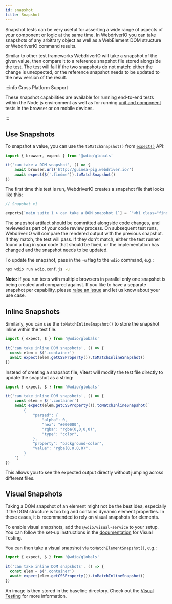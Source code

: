 ```yaml
---
id: snapshot
title: Snapshot
---
```


Snapshot tests can be very useful for asserting a wide range of aspects of your component or logic at the same time. In WebdriverIO you can take snapshots of any arbitrary object as well as a WebElement DOM structure or WebdriverIO command results.

Similar to other test frameworks WebdriverIO will take a snapshot of the given value, then compare it to a reference snapshot file stored alongside the test. The test will fail if the two snapshots do not match: either the change is unexpected, or the reference snapshot needs to be updated to the new version of the result.

:::info Cross Platform Support

These snapshot capabilities are available for running end-to-end tests within the Node.js environment as well as for running [unit and component](/docs/component-testing) tests in the browser or on mobile devices.

:::

## Use Snapshots

To snapshot a value, you can use the `toMatchSnapshot()` from [`expect()`](/docs/api/expect-webdriverio) API:

```ts
import { browser, expect } from '@wdio/globals'

it('can take a DOM snapshot', () => {
    await browser.url('http://guinea-pig.webdriver.io/')
    await expect($('.findme')).toMatchSnapshot()
})
```

The first time this test is run, WebdriverIO creates a snapshot file that looks like this:

```js
// Snapshot v1

exports[`main suite 1 > can take a DOM snapshot 1`] = `"<h1 class="findme">Test CSS Attributes</h1>"`;
```

The snapshot artifact should be committed alongside code changes, and reviewed as part of your code review process. On subsequent test runs, WebdriverIO will compare the rendered output with the previous snapshot. If they match, the test will pass. If they don't match, either the test runner found a bug in your code that should be fixed, or the implementation has changed and the snapshot needs to be updated.

To update the snapshot, pass in the `-u` flag to the `wdio` command, e.g.:

```sh
npx wdio run wdio.conf.js -u
```

**Note:** if you run tests with multiple browsers in parallel only one snapshot is being created and compared against. If you like to have a separate snapshot per capability, please [raise an issue](https://github.com/webdriverio/webdriverio/issues/new?assignees=\&labels=Idea+%F0%9F%92%A1%2CNeeds+Triaging+%E2%8F%B3\&projects=\&template=feature-request.yml\&title=%5B%F0%9F%92%A1+Feature%5D%3A+%3Ctitle%3E) and let us know about your use case.

## Inline Snapshots

Similarly, you can use the `toMatchInlineSnapshot()` to store the snapshot inline within the test file.

```ts
import { expect, $ } from '@wdio/globals'

it('can take inline DOM snapshots', () => {
  const elem = $('.container')
  await expect(elem.getCSSProperty()).toMatchInlineSnapshot()
})
```

Instead of creating a snapshot file, Vitest will modify the test file directly to update the snapshot as a string:

```ts
import { expect, $ } from '@wdio/globals'

it('can take inline DOM snapshots', () => {
    const elem = $('.container')
    await expect(elem.getCSSProperty()).toMatchInlineSnapshot(`
        {
            "parsed": {
                "alpha": 0,
                "hex": "#000000",
                "rgba": "rgba(0,0,0,0)",
                "type": "color",
            },
            "property": "background-color",
            "value": "rgba(0,0,0,0)",
        }
    `)
})
```

This allows you to see the expected output directly without jumping across different files.

## Visual Snapshots

Taking a DOM snapshot of an element might not be the best idea, especially if the DOM structure is too big and contains dynamic element properties. In these cases, it is recommended to rely on visual snapshots for elements.

To enable visual snapshots, add the `@wdio/visual-service` to your setup. You can follow the set-up instructions in the [documentation](/docs/visual-testing#installation) for Visual Testing.

You can then take a visual snapshot via `toMatchElementSnapshot()`, e.g.:

```ts
import { expect, $ } from '@wdio/globals'

it('can take inline DOM snapshots', () => {
  const elem = $('.container')
  await expect(elem.getCSSProperty()).toMatchInlineSnapshot()
})
```

An image is then stored in the baseline directory. Check out the [Visual Testing](/docs/visual-testing) for more information.
